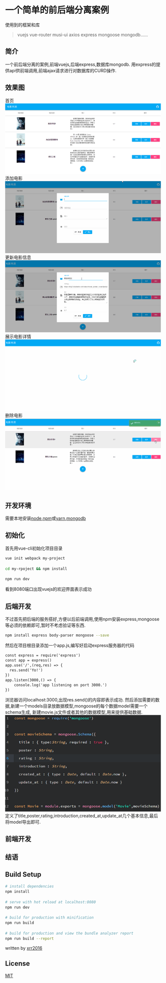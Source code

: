 # 一个简单的前后端分离案例

使用到的框架和库

> vuejs vue-router musi-ui axios express mongoose mongodb......

## 简介
一个前后端分离的案例,前端vuejs,后端express,数据库mongodb.
用express的提供api供前端调用,前端ajax请求进行对数据库的CURD操作.

## 效果图
首页
![demo](./demo/demo.png)
添加电影
![addMovie](./demo/addMovie.gif)
更新电影信息
![editMovie](./demo/editMovie.gif)
展示电影详情
![showDetail](./demo/showDetail.gif)
删除电影
![removeMovie](./demo/removeMovie.gif)

## 开发环境
需要本地安装[node](https://nodejs.org/en/),[npm](https://www.npmjs.com/)或[yarn](https://yarnpkg.com/),[mongodb](https://www.mongodb.com/)

## 初始化
首先用vue-cli初始化项目目录
```bash
vue init webpack my-project

cd my-rpoject && npm install

npm run dev
```  
看到8080端口出现vuejs的欢迎界面表示成功    

## 后端开发
不过首先把后端的服务搭好,方便以后前端调用,使用npm安装express,mongoose等必须的依赖即可,暂时不考虑验证等东西.
```bash
npm install express body-parser mongoose --save
```
然后在项目根目录添加一个app.js,编写好启动express服务器的代码
```
const express = require('express')
const app = express()
app.use('/',(req,res) => {
  res.send('Yo!')
})
app.listen(3000,() => {
    console.log('app listening on port 3000.')
})
```
浏览器访问localhost:3000,出现res.send()的内容即表示成功.
然后添加需要的数据,新建一个models目录放数据模型,mongoose的每个数据model需要一个schema生成,
新建movie.js文件或者其他的数据模型,用来提供基础数据.
![movie.js](./demo/moviejs.png)
定义了title,poster,rating,introduction,created_at,update_at几个基本信息,最后将model导出即可.

## 前端开发

## 结语

## Build Setup

``` bash
# install dependencies
npm install

# serve with hot reload at localhost:8080
npm run dev

# build for production with minification
npm run build

# build for production and view the bundle analyzer report
npm run build --report
```
written by [xrr2016](https://github.com/xrr2016)

## License

[MIT](https://opensource.org/licenses/MIT)
